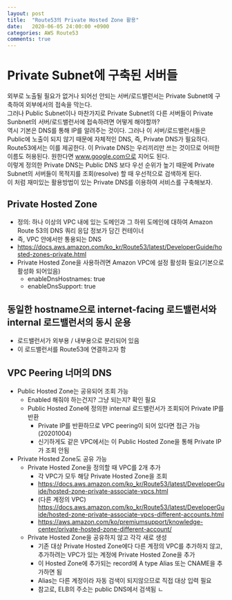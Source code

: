 ```yaml
---
layout: post
title:  "Route53의 Private Hosted Zone 활용"
date:   2020-06-05 24:00:00 +0900
categories: AWS Route53
comments: true
---
```


# Private Subnet에 구축된 서버들
외부로 노출될 필요가 없거나 되어선 안되는 서버/로드밸런서는 Private Subnet에 구축하여 외부에서의 접속을 막는다.  
그러나 Public Subnet이나 마찬가지로 Private Subnet의 다른 서버들이 Private Sunbnet의 서버/로드밸런서에 접속하려면 어떻게 해야할까?  
역시 기본은 DNS를 통해 IP를 알려주는 것이다. 그러나 이 서버/로드밸런서들은 Public에 노출이 되지 않기 때문에 자체적인 DNS, 즉, Private DNS가 필요하다.
Route53에서는 이를 제공한다. 이 Private DNS는 우리끼리만 쓰는 것이므로 어떠한 이름도 허용된다. 원한다면 www.google.com으로 지어도 된다.  
이렇게 정의한 Private DNS는 Public DNS 보다 우선 순위가 높기 때문에 Private Subnet의 서버들이 목적지를 조회(resolve) 할 때 우선적으로 검색하게 된다.  
이 처럼 재미있는 활용방법이 있는 Private DNS를 이용하여 서비스를 구축해보자.

## Private Hosted Zone
- 정의: 하나 이상의 VPC 내에 있는 도메인과 그 하위 도메인에 대하여 Amazon Route 53의 DNS 쿼리 응답 정보가 담긴 컨테이너
- 즉, VPC 안에서만 통용되는 DNS
- https://docs.aws.amazon.com/ko_kr/Route53/latest/DeveloperGuide/hosted-zones-private.html
- Private Hosted Zone을 사용하려면 Amazon VPC에 설정 활성화 필요(기본으로 활성화 되어있음)
  - enableDnsHostnames: true
  - enableDnsSupport: true
  
## 동일한 hostname으로 internet-facing 로드밸런서와 internal 로드밸런서의 동시 운용
- 로드밸런서가 외부용 / 내부용으로 분리되어 있음
- 이 로드밸런서를 Route53에 연결하고자 함

## VPC Peering 너머의 DNS
- Public Hosted Zone는 공유되어 조회 가능
  - Enabled 해줘야 하는건지? 그냥 되는지? 확인 필요
  - Public Hosted Zone에 정의한 internal 로드밸런서가 조회되어 Private IP를 반환
    - Private IP를 반환하므로 VPC peering이 되어 있다면 접근 가능(20201004)
    - 신기하게도 같은 VPC에서는 이 Public Hosted Zone을 통해 Private IP가 조회 안됨
- Private Hosted Zone도 공유 가능
  - Private Hosted Zone을 정의할 때 VPC를 2개 추가
    - 각 VPC가 모두 해당 Private Hosted Zone을 조회
    - https://docs.aws.amazon.com/ko_kr/Route53/latest/DeveloperGuide/hosted-zone-private-associate-vpcs.html
    - (다른 계정의 VPC) https://docs.aws.amazon.com/ko_kr/Route53/latest/DeveloperGuide/hosted-zone-private-associate-vpcs-different-accounts.html
    - https://aws.amazon.com/ko/premiumsupport/knowledge-center/private-hosted-zone-different-account/
  - Private Hosted Zone을 공유하지 않고 각각 새로 생성
    - 기존 대상 Private Hosted Zone에다 다른 계정의 VPC를 추가하지 않고, 추가하려는 VPC가 있는 계정에 Private Hosted Zone을 추가
    - 이 Hosted Zone에 추가되는 record에 A type Alias 또는 CNAME을 추가하면 됨
    - Alias는 다른 계정이라 자동 검색이 되지않으므로 직접 대상 입력 필요
    - 참고로, ELB의 주소는 public DNS에서 검색됨
ㄴ